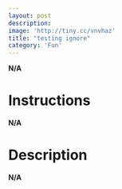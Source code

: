 ```yaml
---
layout: post
description:  
image: 'http://tiny.cc/vnvhaz'
title: "testing ignore"
category: 'Fun'
---
```

**N/A**

# Instructions
**N/A**



# Description
**N/A**
